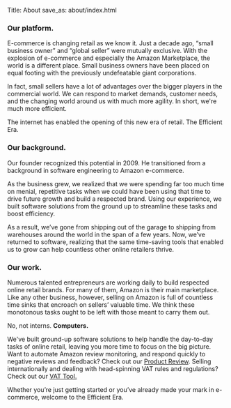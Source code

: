 Title: About
save_as: about/index.html

### <i class="fa fa-rocket fa-lg"></i><span class="icon-label">Our platform.</span>

E-commerce is changing retail as we know it. Just a decade ago, “small business owner” and “global seller” were mutually exclusive. With the explosion of e-commerce and especially the Amazon Marketplace, the world is a different place. Small business owners have been placed on equal footing with the previously undefeatable giant corporations.

In fact, small sellers have a lot of advantages over the bigger players in the commercial world. We can respond to market demands, customer needs, and the changing world around us with much more agility. In short, we're much more efficient.

The internet has enabled the opening of this new era of retail. The Efficient Era.</p>
</div>
<div class="well well-lg">
<h3><i class="fa fa-briefcase fa-lg"></i><span class="icon-label">Our background.</span></h3>
<p>Our founder recognized this potential in 2009. He transitioned from a background in software engineering to Amazon e-commerce. 
		
As the business grew, we realized that we were spending far too much time on menial, repetitive tasks when we could have been using that time to drive future growth and build a respected brand. Using our experience, we built software solutions from the ground up to streamline these tasks and boost efficiency. 

As a result, we’ve gone from shipping out of the garage to shipping from warehouses around the world in the span of a few years. Now, we’ve returned to software, realizing that the same time-saving tools that enabled us to grow can help countless other online retailers thrive.</p>
</div>
<div class="well well-lg">
<h3><i class="fa fa-cogs fa-lg"></i><span class="icon-label">Our work.</span></h3>
<p>Numerous talented entrepreneurs are working daily to build respected online retail brands. For many of them, Amazon is their main marketplace. Like any other business, however, selling on Amazon is full of countless time sinks that encroach on sellers’ valuable time. We think these monotonous tasks ought to be left with those meant to carry them out.

No, not interns. **Computers.**

We've built ground-up software solutions to help handle the day-to-day tasks of online retail, leaving you more time to focus on the big picture. Want to automate Amazon review monitoring, and respond quickly to negative reviews and feedback? Check out our [Product Review](/pages/feedback/review-notifications.html). Selling internationally and dealing with head-spinning VAT rules and regulations? Check out our [VAT Tool.](/pages/accounting/vat-tool.html)

Whether you’re just getting started or you’ve already made your mark in e-commerce, welcome to the Efficient Era.